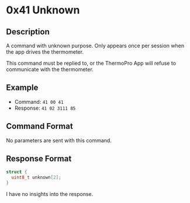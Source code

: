 # 0x41 Unknown

## Description

A command with unknown purpose. Only appears once per session when the app drives the thermometer.

This command must be replied to, or the ThermoPro App will refuse to communicate with the thermometer.

## Example

* Command: `41 00 41`
* Response: `41 02 3111 85`

## Command Format

No parameters are sent with this command.

## Response Format

```c
struct {
  uint8_t unknown[2];
}
```

I have no insights into the response.
